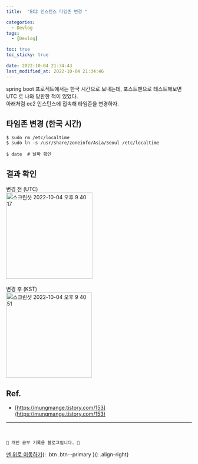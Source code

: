 ```yaml
---
title:  "EC2 인스턴스 타임존 변경 "

categories:
  - Devlog
tags:
  - [Devlog]

toc: true
toc_sticky: true
 
date: 2022-10-04 21:34:43
last_modified_at: 2022-10-04 21:34:46
---
```


spring boot 프로젝트에서는 한국 시간으로 보내는데, 포스트맨으로 테스트해보면 UTC 로 나와 당환한 적이 있었다.<br>
아래처럼 ec2 인스턴스에 접속해 타임존을 변경하자.

## 타임존 변경 (한국 시간)
```
$ sudo rm /etc/localtime
$ sudo ln -s /usr/share/zoneinfo/Asia/Seoul /etc/localtime

$ date  # 날짜 확인
```

## 결과 확인
변경 전 (UTC)<br>
<img width="234" alt="스크린샷 2022-10-04 오후 9 40 17" src="https://user-images.githubusercontent.com/59405576/193821777-3a95b2f1-3d7c-447d-8b7e-c3345dc17994.png"><br><br>
변경 후 (KST)<br>
<img width="232" alt="스크린샷 2022-10-04 오후 9 40 51" src="https://user-images.githubusercontent.com/59405576/193821783-371b5037-2297-4586-9323-de824071aa9d.png">




## Ref.
- [https://mungmange.tistory.com/153](https://mungmange.tistory.com/153)


***
<br>


    💛 개인 공부 기록용 블로그입니다. 👻

[맨 위로 이동하기](#){: .btn .btn--primary }{: .align-right}